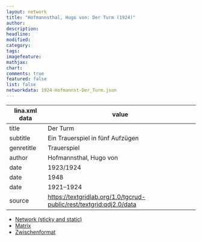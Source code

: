 ```yaml
---
layout: network
title: "Hofmannsthal, Hugo von: Der Turm (1924)"
author:
description:
headline:
modified:
category:
tags:
imagefeature: 
mathjax: 
chart: 
comments: true
featured: false
list: false
networkdata: 1924-Hofmannst-Der_Turm.json
---
```

lina.xml data  | value
------------- | -------------
title|Der Turm
subtitle|Ein Trauerspiel in fünf Aufzügen
genretitle|Trauerspiel
author|Hofmannsthal, Hugo von
date|1923/1924
date|1948
date|1921–1924
source|https://textgridlab.org/1.0/tgcrud-public/rest/textgrid:qdj2.0/data


* [Network (sticky and static)](/network387)
* [Matrix](/matrix387)
* [Zwischenformat](/lina387 )
